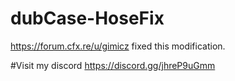 # dubCase-HoseFix
https://forum.cfx.re/u/gimicz fixed this modification.

#Visit my discord https://discord.gg/jhreP9uGmm
